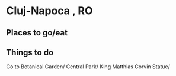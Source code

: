# Cluj-Napoca , RO

## Places to go/eat





## Things to do

Go to Botanical Garden/
Central Park/
King Matthias Corvin Statue/

